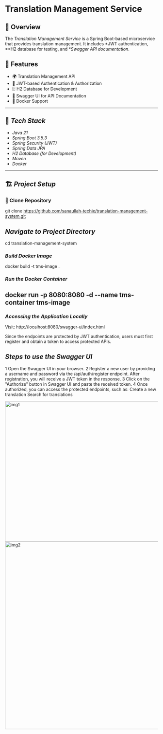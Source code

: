 # Translation Management Service

## 📌 Overview
The *Translation Management Service* is a Spring Boot-based microservice that provides translation management. It includes *JWT authentication, **H2 database for testing, and **Swagger API documentation*.

## 🚀 Features
- 🌍 Translation Management API
- 🔐 JWT-based Authentication & Authorization
- 🗄 H2 Database for Development
- 📝 Swagger UI for API Documentation
- 🐳 Docker Support

---

## 🔧 *Tech Stack*
- *Java 21*
- *Spring Boot 3.5.3*
- *Spring Security (JWT)*
- *Spring Data JPA*
- *H2 Database (for Development)*
- *Maven*
- *Docker*

---

## 🏗 *Project Setup*
### ⿡ Clone Repository
git clone https://github.com/sanaullah-techie/translation-management-system.git
## *Navigate to Project Directory*
cd translation-management-system
### *Build Docker Image*
docker build -t tms-image .
### *Run the Docker Container*

docker run -p 8080:8080 -d --name tms-container tms-image
---
### *Accessing the Application Locally*
Visit: http://localhost:8080/swagger-ui/index.html

Since the endpoints are protected by JWT authentication, users must first register and obtain a token to access protected APIs.

## *Steps to use the Swagger UI*

1 Open the Swagger UI in your browser.
2 Register a new user by providing a username and password via the /api/auth/register endpoint.
 After registration, you will receive a JWT token in the response.
3 Click on the "Authorize" button in Swagger UI and paste the received token.
4 Once authorized, you can access the protected endpoints, such as:
  Create a new translation
  Search for translations

<img width="1014" height="461" alt="img1" src="https://github.com/user-attachments/assets/a6b5fe27-76ee-49ec-ab2a-ae2e85ad158a" />

<img width="1891" height="616" alt="img2" src="https://github.com/user-attachments/assets/16495ce4-1003-44e3-9445-2eef15ab292b" />






